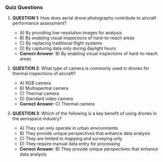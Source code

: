 ### Quiz Questions ###

1. **QUESTION 1**: How does aerial drone photography contribute to aircraft performance assessment?  
   - A) By providing low-resolution images for analysis  
   - B) By enabling visual inspections of hard-to-reach areas  
   - C) By replacing traditional flight systems  
   - D) By capturing data only during daylight hours  
   - **Correct Answer**: B) By enabling visual inspections of hard-to-reach areas  

2. **QUESTION 2**: What type of camera is commonly used in drones for thermal inspections of aircraft?  
   - A) RGB camera  
   - B) Multispectral camera  
   - C) Thermal camera  
   - D) Standard video camera  
   - **Correct Answer**: C) Thermal camera  

3. **QUESTION 3**: Which of the following is a key benefit of using drones in the aerospace industry?  
   - A) They can only operate in urban environments  
   - B) They provide unique perspectives that enhance data analysis  
   - C) They are limited to mapping and surveying only  
   - D) They require manual data entry for processing  
   - **Correct Answer**: B) They provide unique perspectives that enhance data analysis  